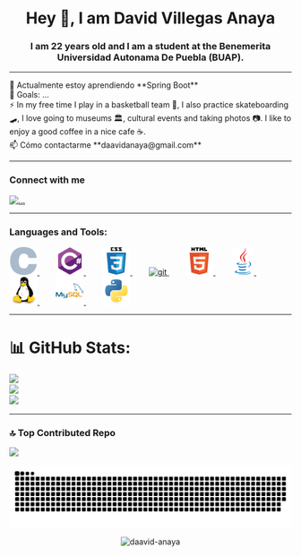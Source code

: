 <h1 align="center">Hey 👋, I am David Villegas Anaya</h1>

<h3 align="center">I am 22 years old and I am a student at the Benemerita Universidad Autonama De Puebla (BUAP).</h3>

<hr>
<p align="left">🌱 Actualmente estoy aprendiendo **Spring Boot**<br>🎯 Goals: ...<br>⚡ In my free time I play in a basketball team 🏀, I also practice skateboarding 🛹, I love going to museums 🏛, cultural events and taking photos 📷. I like to enjoy a good coffee in a nice cafe ☕.<br>📫 Cómo contactarme **daavidanaya@gmail.com**</p>

<hr>
<h3 align="left">Connect with me</h3>
<p align="left">
 <a href="https://instagram.com/..." target="blank"><img align="center" src="https://raw.githubusercontent.com/rahuldkjain/github-profile-readme-generator/master/src/images/icons/Social/instagram.svg" alt="..." height="30" width="40" /></a>
</p>

<hr>
<h3 align="left">Languages and Tools:</h3>
<p align="left">
  <a href="https://www.cprogramming.com/" target="_blank" rel="noreferrer"> 
    <img src="https://raw.githubusercontent.com/devicons/devicon/master/icons/c/c-original.svg" alt="c" width="50" height="50"/>
  </a>
  <img width="25" />
  <a href="https://www.w3schools.com/cpp/" target="_blank" rel="noreferrer">
    <img src="https://raw.githubusercontent.com/devicons/devicon/master/icons/csharp/csharp-original.svg" alt="csharp" width="50" height="50"/>
  </a>
  <img width="25" />
  <a href="https://www.w3schools.com/css/" target="_blank" rel="noreferrer">
    <img src="https://raw.githubusercontent.com/devicons/devicon/master/icons/css3/css3-original-wordmark.svg" alt="css3" width="50" height="50"/>
  </a>
  <img width="25" />
  <a href="https://git-scm.com/" destino="_blank" rel="noreferrer">
    <img src="https://www.vectorlogo.zone/logos/git-scm/git-scm-icon.svg" alt="git" width="50" height="50"/>
  </a>
  <img width="25" />
  <a href="https://www.w3.org/html/" destino="_blank" rel="noreferrer">
    <img src="https://raw.githubusercontent.com/devicons/devicon/master/icons/html5/html5-original-wordmark.svg" alt="html5" width="50" height="50"/>
  </a>
  <img width="25" />
  <a href="https://www.java.com" target="_blank" rel="noreferrer">
    <img src="https://raw.githubusercontent.com/devicons/devicon/master/icons/java/java-original.svg" alt="java" width="40" height="50"/>
  </a>
  <img width="25" />
  <a href="https://www.linux.org/" target="_blank" rel="noreferrer">
    <img src="https://raw.githubusercontent.com/devicons/devicon/master/icons/linux/linux-original.svg" alt="linux" width="50" height="50"/>
  </a>
  <img width="25" />
  <a href="https://www.mysql.com/" target="_blank" rel="noreferrer">
    <img src="https://raw.githubusercontent.com/devicons/devicon/master/icons/mysql/mysql-original-wordmark.svg" alt="mysql" width="50" height="50"/>
  </a>
  <img width="25" />
  <a href="https://www.python.org" target="_blank" rel="noreferrer">
    <img src="https://raw.githubusercontent.com/devicons/devicon/master/icons/python/python-original.svg" alt="python" width="50" height="50"/>
  </a>
</p>

<hr>

# 📊 GitHub Stats:
![](https://github-readme-stats.vercel.app/api?username=Daavid-Anaya&theme=dark&hide_border=false&include_all_commits=false&count_private=false)<br/>
![](https://nirzak-streak-stats.vercel.app/?user=Daavid-Anaya&theme=dark&hide_border=false)<br/>
![](https://github-readme-stats.vercel.app/api/top-langs/?username=Daavid-Anaya&theme=dark&hide_border=false&include_all_commits=false&count_private=false&layout=compact)


<!-- 
## 🏆 GitHub Trophies
![](https://github-profile-trophy.vercel.app/?username=Daavid-Anaya&theme=radical&no-frame=false&no-bg=false&margin-w=4)
-->

<hr>

### 🔝 Top Contributed Repo
![](https://github-contributor-stats.vercel.app/api?username=Daavid-Anaya&limit=5&theme=dark&combine_all_yearly_contributions=true)

<div align="center">
 
 ![snake gif](https://github.com/Daavid-Anaya/Daavid-Anaya/blob/output/github-snake-dark.svg)

</div>

<div align="center">
 <img src="https://komarev.com/ghpvc/?username=daavid-anaya&label=Profile%20views&color=0e75b6&style=flat" alt="daavid-anaya" />
</div>
